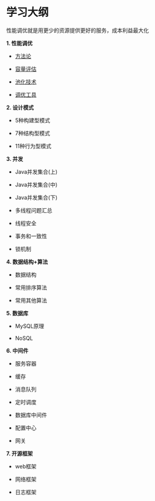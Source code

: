 # 学习大纲

性能调优就是用更少的资源提供更好的服务，成本利益最大化

**1. 性能调优**

- [方法论](https://github.com/alston-wenyuan/-/blob/master/phase_1/performance_optimization/Methodology.md)

- [容量评估](https://github.com/alston-wenyuan/-/blob/master/phase_1/performance_optimization/CapacityEvaluation.md)
- [池化技术](https://github.com/alston-wenyuan/-/blob/master/phase_1/performance_optimization/PoolTechnology.md)
- [调优工具](https://github.com/alston-wenyuan/-/blob/master/phase_1/performance_optimization/TuningTools.md)

**2. 设计模式**

- 5种构建型模式

- 7种结构型模式

- 11种行为型模式

**3. 并发**

- Java并发集合(上)

- Java并发集合(中)

- Java并发集合(下)

- 多线程问题汇总

- 线程安全

- 事务和一致性

- 锁机制

**4. 数据结构+算法**

- 数据结构

- 常用排序算法

- 常用其他算法

**5. 数据库**

- MySQL原理

- NoSQL

**6. 中间件**

- 服务容器

- 缓存

- 消息队列

- 定时调度

- 数据库中间件

- 配置中心

- 网关

**7. 开源框架**

- web框架

- 网络框架

- 日志框架
